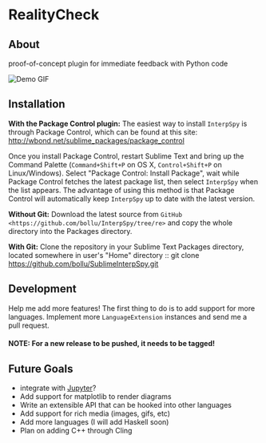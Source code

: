RealityCheck
=========

## About

proof-of-concept plugin for immediate feedback with Python code

![Demo GIF](http://i.imgur.com/30DnAYu.gifv)


## Installation
<!-- this is copy-pasted from sublimeCodeIntel. Thanks for the great description! -->

**With the Package Control plugin:** The easiest way to install `InterpSpy` is through Package Control, which can be found at this site: http://wbond.net/sublime_packages/package_control

Once you install Package Control, restart Sublime Text and bring up the Command Palette (``Command+Shift+P`` on OS X, ``Control+Shift+P`` on Linux/Windows). Select "Package Control: Install Package", wait while Package Control fetches the latest package list, then select `InterpSpy` when the list appears. The advantage of using this method is that Package Control will automatically keep `InterpSpy` up to date with the latest version.



**Without Git:** Download the latest source from `GitHub <https://github.com/bollu/InterpSpy/tree/re>` and copy the whole directory into the Packages directory.

**With Git:** Clone the repository in your Sublime Text Packages directory, located somewhere in user's "Home" directory ::
    git clone https://github.com/bollu/SublimeInterpSpy.git

## Development

Help me add more features! The first thing to do is to add support
for more languages. Implement more `LanguageExtension` instances and
send me a pull request.

#### NOTE: For a new release to be pushed, it needs to be tagged!


## Future Goals

- integrate with [Jupyter](http://jupyter.org/)?
- Add support for matplotlib to render diagrams
- Write an extensible API that can be hooked into other languages
- Add support for rich media (images, gifs, etc)
- Add more languages (I will add Haskell soon)
- Plan on adding C++ through Cling


